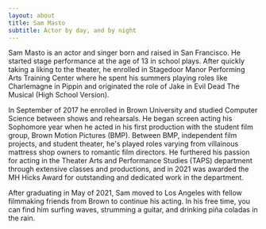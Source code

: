 ```yaml
---
layout: about
title: Sam Masto
subtitle: Actor by day, and by night
---
```

Sam Masto is an actor and singer born and raised in San Francisco. He started stage
performance at the age of 13 in school plays. After quickly taking a liking to the 
theater, he enrolled in Stagedoor Manor Performing Arts
Training Center where he spent his summers
playing roles like Charlemagne in Pippin and
originated the role of Jake in Evil Dead The
Musical (High School Version).

In September of 2017 he enrolled in Brown
University and studied Computer Science
between shows and rehearsals. He began
screen acting his Sophomore year when he
acted in his first production with the student
film group, Brown Motion Pictures (BMP).
Between BMP, independent film projects, and
student theater, he's played roles varying from
villainous mattress shop owners to romantic
film directors. He furthered his passion for
acting in the Theater Arts and Performance
Studies (TAPS) department through extensive
classes and productions, and in 2021 was
awarded the MH Hicks Award for
outstanding and dedicated work in the
department.

After graduating in May of 2021, Sam moved
to Los Angeles with fellow filmmaking
friends from Brown to continue his acting. In
his free time, you can find him surfing waves,
strumming a guitar, and drinking piña coladas
in the rain.